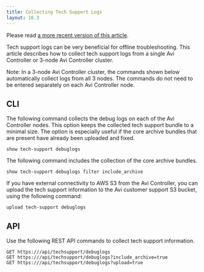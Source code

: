 ```yaml
---
title: Collecting Tech Support Logs
layout: 16.3
---
```

Please read <a href="/docs/16.3/collecting-tech-support-logs-163/">a more recent version of this article</a>.

Tech support logs can be very beneficial for offline troubleshooting. This article describes how to collect tech support logs from a single Avi Controller or 3-node Avi Controller cluster.

Note: In a 3-node Avi Controller cluster, the commands shown below automatically collect logs from all 3 nodes. The commands do not need to be entered separately on each Avi Controller node.

## CLI

The following command collects the debug logs on each of the Avi Controller nodes. This option keeps the collected tech support bundle to a minimal size. The option is especially useful if the core archive bundles that are present have already been uploaded and fixed.


<pre><code class="language-lua">show tech-support debuglogs</code></pre>  The following command includes the collection of the core archive bundles. 

<pre><code class="language-lua">show tech-support debuglogs filter include_archive</code></pre>  If you have external connectivity to AWS S3 from the Avi Controller, you can upload the tech support information to the Avi customer support S3 bucket, using the following command: 

<pre><code class="language-lua">upload tech-support debuglogs</code></pre>  

## API

Use the following REST API commands to collect tech support information.


<pre><code class="language-lua">GET https:///api/techsupport/debuglogs
GET https:///api/techsupport/debuglogs?include_archive=true
GET https:///api/techsupport/debuglogs?upload=true</code></pre>  